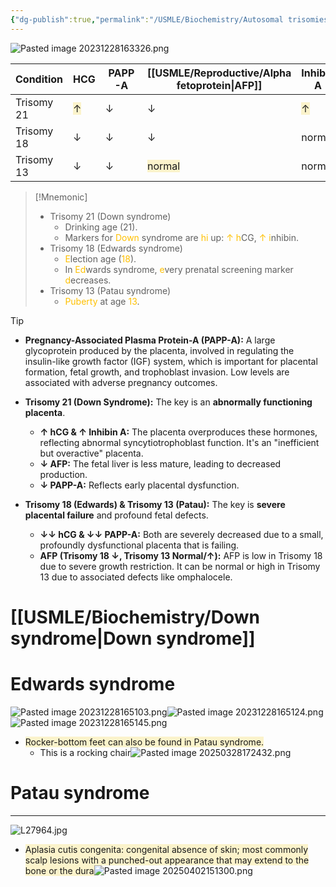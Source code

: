 ```yaml
---
{"dg-publish":true,"permalink":"/USMLE/Biochemistry/Autosomal trisomies/","tags":["t2"]}
---
```


![Pasted image 20231228163326.png](/img/user/appendix/Pasted%20image%2020231228163326.png)

| Condition  | HCG                                                      | PAPP-A | [[USMLE/Reproductive/Alpha fetoprotein\|AFP]]                                    | Inhibin A                                                | Nuchal translucency |
| ---------- | -------------------------------------------------------- | ------ | ------------------------------------------------------------- | -------------------------------------------------------- | ------------------- |
| Trisomy 21 | <span style="background:rgba(240, 200, 0, 0.2)">↑</span> | ↓      | ↓                                                             | <span style="background:rgba(240, 200, 0, 0.2)">↑</span> | ↑                   |
| Trisomy 18 | ↓                                                        | ↓      | ↓                                                             | normal                                                   | ↑↑                  |
| Trisomy 13 | ↓                                                        | ↓      | <span style="background:rgba(240, 200, 0, 0.2)">normal</span> | normal                                                   | ↑                   |

>[!Mnemonic] 
>- Trisomy 21 (Down syndrome)
>	- Drinking age (21).
>	- Markers for <font color="#ffc000">Down</font></font> syndrome are <font color="#ffc000">hi</font> up: <font color="#ffc000">↑ h</font>CG, <font color="#ffc000">↑ i</font>nhibin.
>- Trisomy 18 (Edwards syndrome)
>	- <font color="#ffc000">E</font>lection age (<font color="#ffc000">18</font>).
>	- In <font color="#ffc000">Ed</font>wards syndrome, <font color="#ffc000">e</font>very prenatal screening marker <font color="#ffc000">d</font>ecreases.
>- Trisomy 13 (Patau syndrome)
>	- <font color="#ffc000">Puberty</font> at age <font color="#ffc000">13</font>.

>[!tip] 
>- **Pregnancy-Associated Plasma Protein-A (PAPP-A):** A large glycoprotein produced by the placenta, involved in regulating the insulin-like growth factor (IGF) system, which is important for placental formation, fetal growth, and trophoblast invasion. Low levels are associated with adverse pregnancy outcomes.
>- **Trisomy 21 (Down Syndrome):** The key is an **abnormally functioning placenta**.
>     - **↑ hCG & ↑ Inhibin A:** The placenta overproduces these hormones, reflecting abnormal syncytiotrophoblast function. It's an "inefficient but overactive" placenta.
>     - **↓ AFP:** The fetal liver is less mature, leading to decreased production.
>     - **↓ PAPP-A:** Reflects early placental dysfunction.
> - **Trisomy 18 (Edwards) & Trisomy 13 (Patau):** The key is **severe placental failure** and profound fetal defects.
>     
>     - **↓↓ hCG & ↓↓ PAPP-A:** Both are severely decreased due to a small, profoundly dysfunctional placenta that is failing.
>     - **AFP (Trisomy 18 ↓, Trisomy 13 Normal/↑):** AFP is low in Trisomy 18 due to severe growth restriction. It can be normal or high in Trisomy 13 due to associated defects like omphalocele.

# [[USMLE/Biochemistry/Down syndrome\|Down syndrome]]
# Edwards syndrome
![Pasted image 20231228165103.png](/img/user/appendix/Pasted%20image%2020231228165103.png)![Pasted image 20231228165124.png](/img/user/appendix/Pasted%20image%2020231228165124.png)![Pasted image 20231228165145.png](/img/user/appendix/Pasted%20image%2020231228165145.png)
- <span style="background:rgba(240, 200, 0, 0.2)">Rocker-bottom feet can also be found in Patau syndrome.</span>
	- This is a rocking chair![Pasted image 20250328172432.png](/img/user/appendix/Pasted%20image%2020250328172432.png)
# Patau syndrome
---
![L27964.jpg](/img/user/appendix/L27964.jpg)
- <span style="background:rgba(240, 200, 0, 0.2)">Aplasia cutis congenita: congenital absence of skin; most commonly scalp lesions with a punched-out appearance that may extend to the bone or the dura</span>![Pasted image 20250402151300.png](/img/user/appendix/Pasted%20image%2020250402151300.png)